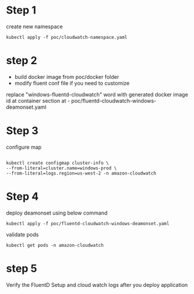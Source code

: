 # Step 1

create new namespace 
```
kubectl apply -f poc/cloudwatch-namespace.yaml
```

# step 2

- build docker image from poc/docker folder
- modify fluent conf file if you need to customize


replace "windows-fluentd-cloudwatch"  word with generated docker image id at container section at -
 poc/fluentd-cloudwatch-windows-deamonset.yaml


# Step 3 

configure map 

```

kubectl create configmap cluster-info \
--from-literal=cluster.name=windows-prod \
--from-literal=logs.region=us-west-2 -n amazon-cloudwatch

```

# Step 4 

deploy deamonset using below command

```
kubectl apply -f poc/fluentd-cloudwatch-windows-deamonset.yaml
```

validate pods
```
kubectl get pods -n amazon-cloudwatch
```

# step 5 
Verify the FluentD Setup and cloud watch logs after you deploy application 